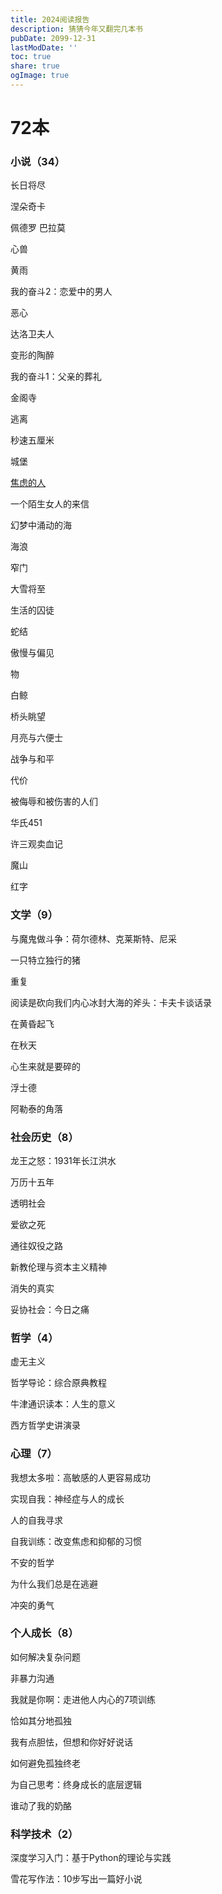 ```yaml
---
title: 2024阅读报告
description: 猜猜今年又翻完几本书
pubDate: 2099-12-31
lastModDate: ''
toc: true
share: true
ogImage: true
---
```


# 72本
### 小说（34）
长日将尽

涅朵奇卡

佩德罗 巴拉莫

心兽

黄雨

我的奋斗2：恋爱中的男人

恶心

达洛卫夫人

变形的陶醉

我的奋斗1：父亲的葬礼

金阁寺

逃离

秒速五厘米

城堡

[焦虑的人](../book0)

一个陌生女人的来信

幻梦中涌动的海

海浪

窄门

大雪将至

生活的囚徒

蛇结

傲慢与偏见

物

白鲸

桥头眺望

月亮与六便士

战争与和平

代价

被侮辱和被伤害的人们

华氏451

许三观卖血记

魔山

红字


### 文学（9）
与魔鬼做斗争：荷尔德林、克莱斯特、尼采

一只特立独行的猪

重复

阅读是砍向我们内心冰封大海的斧头：卡夫卡谈话录

在黄昏起飞

在秋天

心生来就是要碎的

浮士德

阿勒泰的角落


### 社会历史（8）

龙王之怒：1931年长江洪水

万历十五年

透明社会

爱欲之死

通往奴役之路

新教伦理与资本主义精神

消失的真实

妥协社会：今日之痛


### 哲学（4）

虚无主义

哲学导论：综合原典教程

牛津通识读本：人生的意义

西方哲学史讲演录


### 心理（7）

我想太多啦：高敏感的人更容易成功

实现自我：神经症与人的成长

人的自我寻求

自我训练：改变焦虑和抑郁的习惯

不安的哲学

为什么我们总是在逃避

冲突的勇气


### 个人成长（8）

如何解决复杂问题

非暴力沟通

我就是你啊：走进他人内心的7项训练

恰如其分地孤独

我有点胆怯，但想和你好好说话

如何避免孤独终老

为自己思考：终身成长的底层逻辑

谁动了我的奶酪


### 科学技术（2）

深度学习入门：基于Python的理论与实践

雪花写作法：10步写出一篇好小说

